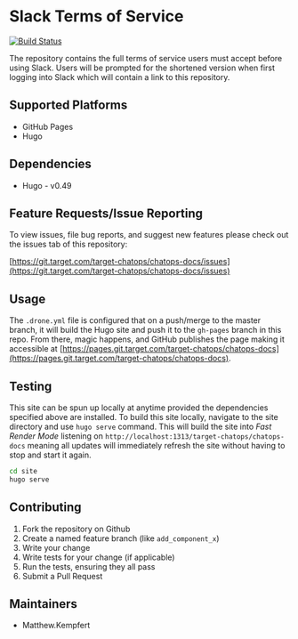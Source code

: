 # Slack Terms of Service

[![Build Status](https://drone6.target.com/api/badges/target-chatops/chatops-docs/status.svg)](https://drone6.target.com/target-chatops/chatops-docs)

The repository contains the full terms of service users must accept before using Slack. Users will be prompted for the shortened version when first logging into Slack which will contain a link to this repository.

## Supported Platforms

* GitHub Pages
* Hugo

## Dependencies

* Hugo - v0.49

## Feature Requests/Issue Reporting

To view issues, file bug reports, and suggest new features please check out the issues tab of this repository:

[https://git.target.com/target-chatops/chatops-docs/issues](https://git.target.com/target-chatops/chatops-docs/issues)

## Usage

The `.drone.yml` file is configured that on a push/merge to the master branch, it will build the Hugo site and push it to the `gh-pages` branch in this repo. From there, magic happens, and GitHub publishes the page making it accessible at [https://pages.git.target.com/target-chatops/chatops-docs](https://pages.git.target.com/target-chatops/chatops-docs).

## Testing

This site can be spun up locally at anytime provided the dependencies specified above are installed. To build this site locally, navigate to the site directory and use `hugo serve` command. This will build the site into *Fast Render Mode* listening on `http://localhost:1313/target-chatops/chatops-docs` meaning all updates will immediately refresh the site without having to stop and start it again.

```sh
cd site
hugo serve
```

## Contributing

1. Fork the repository on Github
1. Create a named feature branch (like `add_component_x`)
1. Write your change
1. Write tests for your change (if applicable)
1. Run the tests, ensuring they all pass
1. Submit a Pull Request

## Maintainers

* Matthew.Kempfert
